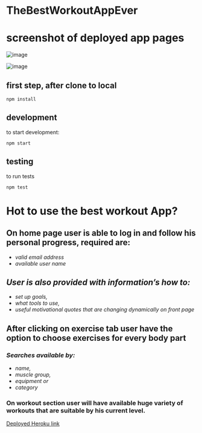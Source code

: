 # TheBestWorkoutAppEver

# screenshot of deployed app pages
![image](https://user-images.githubusercontent.com/60640915/91400582-257e5580-e7fd-11ea-88cd-e21a1cac75ba.png)

![image](https://user-images.githubusercontent.com/60640915/91386739-e6e29e00-e7f0-11ea-8251-3a045df5499b.png)


## first step, after clone to local
```
npm install
```
## development
to start development:
```
npm start
```

## testing 
to run tests
```
npm test
```

# Hot to use the best workout App?

## On home page user is able to log in and follow his personal progress, required are:
* _valid email address_
* _available user name_

## _User is also provided with information’s how to:_
* _set up goals,_
* _what tools to use,_
* _useful motivational quotes that are changing dynamically on front page_

## After clicking on exercise tab user have the option to choose exercises for every body part
### _Searches available by:_

* _name,_
* _muscle group,_
* _equipment or_ 
* _category_

### On workout section user will have available huge variety of workouts that are suitable by his current level.


[Deployed Heroku link](https://the-best-workout-app-ever.herokuapp.com/)
